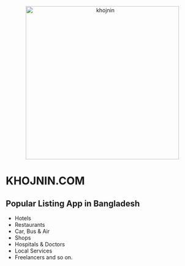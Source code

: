 <p align="center">
  <a href="https://khojnin.com/">
    <img
      alt="khojnin"
      src="https://i.ibb.co/1GSLGyH/logo.png"
      width="400"
    />
  </a>
</p>

# KHOJNIN.COM
## Popular Listing App in Bangladesh
- Hotels
- Restaurants
- Car, Bus & Air
- Shops
- Hospitals & Doctors
- Local Services
- Freelancers and so on.
